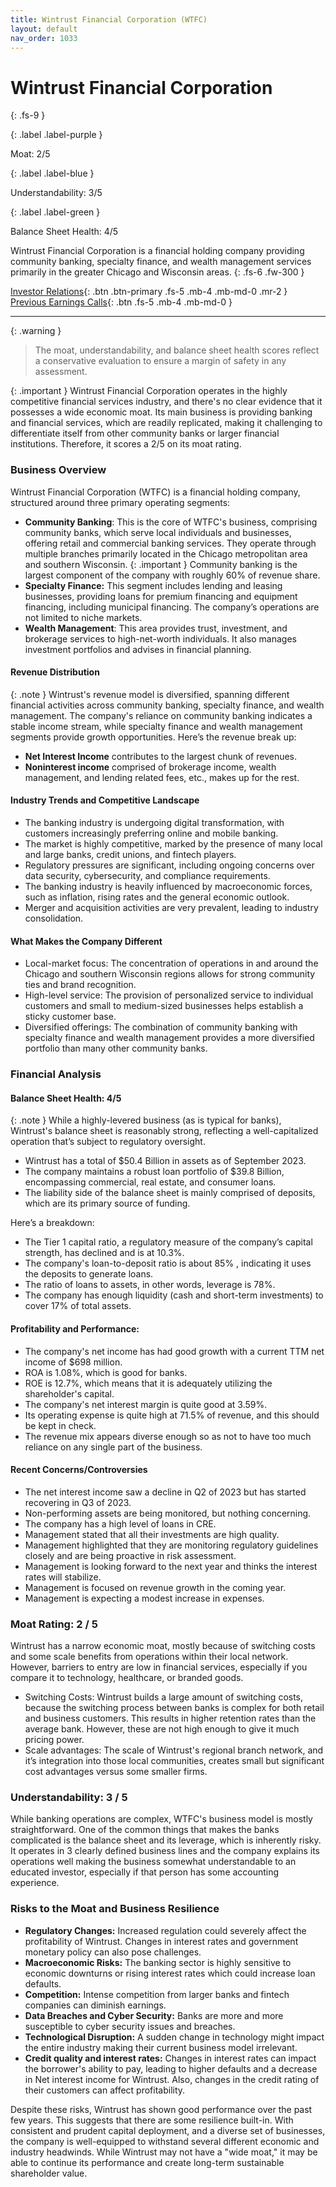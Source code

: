 ```yaml
---
title: Wintrust Financial Corporation (WTFC)
layout: default
nav_order: 1033
---
```


# Wintrust Financial Corporation
{: .fs-9 }

{: .label .label-purple }

Moat: 2/5

{: .label .label-blue }

Understandability: 3/5

{: .label .label-green }

Balance Sheet Health: 4/5

Wintrust Financial Corporation is a financial holding company providing community banking, specialty finance, and wealth management services primarily in the greater Chicago and Wisconsin areas.
{: .fs-6 .fw-300 }

[Investor Relations](https://www.google.com/search?q=WTFC+investor+relations){: .btn .btn-primary .fs-5 .mb-4 .mb-md-0 .mr-2 }
[Previous Earnings Calls](https://discountingcashflows.com/company/WTFC/transcripts/){: .btn .fs-5 .mb-4 .mb-md-0 }

---

{: .warning }
>The moat, understandability, and balance sheet health scores reflect a conservative evaluation to ensure a margin of safety in any assessment.



{: .important }
Wintrust Financial Corporation operates in the highly competitive financial services industry, and there's no clear evidence that it possesses a wide economic moat. Its main business is providing banking and financial services, which are readily replicated, making it challenging to differentiate itself from other community banks or larger financial institutions. Therefore, it scores a 2/5 on its moat rating.

### Business Overview

Wintrust Financial Corporation (WTFC) is a financial holding company, structured around three primary operating segments:
*   **Community Banking**: This is the core of WTFC's business, comprising community banks, which serve local individuals and businesses, offering retail and commercial banking services. They operate through multiple branches primarily located in the Chicago metropolitan area and southern Wisconsin.
{: .important }
Community banking is the largest component of the company with roughly 60% of revenue share.
*   **Specialty Finance:** This segment includes lending and leasing businesses, providing loans for premium financing and equipment financing, including municipal financing. The company’s operations are not limited to niche markets.
*   **Wealth Management**: This area provides trust, investment, and brokerage services to high-net-worth individuals. It also manages investment portfolios and advises in financial planning.

#### Revenue Distribution
{: .note }
Wintrust's revenue model is diversified, spanning different financial activities across community banking, specialty finance, and wealth management. The company's reliance on community banking indicates a stable income stream, while specialty finance and wealth management segments provide growth opportunities.
Here’s the revenue break up:
  * **Net Interest Income** contributes to the largest chunk of revenues.
  * **Noninterest income** comprised of brokerage income, wealth management, and lending related fees, etc., makes up for the rest.

#### Industry Trends and Competitive Landscape

*   The banking industry is undergoing digital transformation, with customers increasingly preferring online and mobile banking.
*   The market is highly competitive, marked by the presence of many local and large banks, credit unions, and fintech players.
*   Regulatory pressures are significant, including ongoing concerns over data security, cybersecurity, and compliance requirements.
*   The banking industry is heavily influenced by macroeconomic forces, such as inflation, rising rates and the general economic outlook.
*   Merger and acquisition activities are very prevalent, leading to industry consolidation.

#### What Makes the Company Different

*   Local-market focus: The concentration of operations in and around the Chicago and southern Wisconsin regions allows for strong community ties and brand recognition.
*   High-level service: The provision of personalized service to individual customers and small to medium-sized businesses helps establish a sticky customer base.
*   Diversified offerings: The combination of community banking with specialty finance and wealth management provides a more diversified portfolio than many other community banks.

### Financial Analysis

#### Balance Sheet Health: 4/5
{: .note }
While a highly-levered business (as is typical for banks), Wintrust's balance sheet is reasonably strong, reflecting a well-capitalized operation that’s subject to regulatory oversight.
*   Wintrust has a total of $50.4 Billion in assets as of September 2023.
*   The company maintains a robust loan portfolio of $39.8 Billion, encompassing commercial, real estate, and consumer loans.
*   The liability side of the balance sheet is mainly comprised of deposits, which are its primary source of funding.

Here’s a breakdown:
*  The Tier 1 capital ratio, a regulatory measure of the company’s capital strength, has declined and is at 10.3%.
*   The company's loan-to-deposit ratio is about 85% , indicating it uses the deposits to generate loans.
*   The ratio of loans to assets, in other words, leverage is 78%.
*   The company has enough liquidity (cash and short-term investments) to cover 17% of total assets.

#### Profitability and Performance:

*   The company's net income has had good growth with a current TTM net income of $698 million.
*   ROA is 1.08%, which is good for banks.
*   ROE is 12.7%, which means that it is adequately utilizing the shareholder's capital.
*   The company's net interest margin is quite good at 3.59%.
*   Its operating expense is quite high at 71.5% of revenue, and this should be kept in check.
*    The revenue mix appears diverse enough so as not to have too much reliance on any single part of the business.

#### Recent Concerns/Controversies

*  The net interest income saw a decline in Q2 of 2023 but has started recovering in Q3 of 2023.
*  Non-performing assets are being monitored, but nothing concerning.
*  The company has a high level of loans in CRE.
*  Management stated that all their investments are high quality.
*  Management highlighted that they are monitoring regulatory guidelines closely and are being proactive in risk assessment.
*  Management is looking forward to the next year and thinks the interest rates will stabilize.
*  Management is focused on revenue growth in the coming year.
*  Management is expecting a modest increase in expenses.

### Moat Rating: 2 / 5
Wintrust has a narrow economic moat, mostly because of switching costs and some scale benefits from operations within their local network. However, barriers to entry are low in financial services, especially if you compare it to technology, healthcare, or branded goods.

*   Switching Costs: Wintrust builds a large amount of switching costs, because the switching process between banks is complex for both retail and business customers. This results in higher retention rates than the average bank. However, these are not high enough to give it much pricing power.
*   Scale advantages: The scale of Wintrust's regional branch network, and it’s integration into those local communities, creates small but significant cost advantages versus some smaller firms.

### Understandability: 3 / 5
While banking operations are complex, WTFC's business model is mostly straightforward. One of the common things that makes the banks complicated is the balance sheet and its leverage, which is inherently risky. It operates in 3 clearly defined business lines and the company explains its operations well making the business somewhat understandable to an educated investor, especially if that person has some accounting experience.

### Risks to the Moat and Business Resilience

*   **Regulatory Changes:** Increased regulation could severely affect the profitability of Wintrust. Changes in interest rates and government monetary policy can also pose challenges.
*   **Macroeconomic Risks:** The banking sector is highly sensitive to economic downturns or rising interest rates which could increase loan defaults.
*   **Competition:** Intense competition from larger banks and fintech companies can diminish earnings.
*  **Data Breaches and Cyber Security:** Banks are more and more susceptible to cyber security issues and breaches.
*   **Technological Disruption:** A sudden change in technology might impact the entire industry making their current business model irrelevant.
*    **Credit quality and interest rates:** Changes in interest rates can impact the borrower's ability to pay, leading to higher defaults and a decrease in Net interest income for Wintrust. Also, changes in the credit rating of their customers can affect profitability.

Despite these risks, Wintrust has shown good performance over the past few years. This suggests that there are some resilience built-in. With consistent and prudent capital deployment, and a diverse set of businesses, the company is well-equipped to withstand several different economic and industry headwinds. While Wintrust may not have a "wide moat," it may be able to continue its performance and create long-term sustainable shareholder value.
